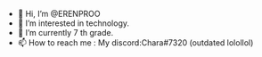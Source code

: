 - 👋 Hi, I’m @ERENPROO
- 👀 I’m interested in technology.
- 🌱 I’m currently 7 th grade.
- 📫 How to reach me :
My discord:Chara#7320 (outdated lolollol)

<!---
ERENPROO/ERENPROO is a ✨ special ✨ repository because its `README.md` (this file) appears on your GitHub profile.
You can click the Preview link to take a look at your changes.
--->
